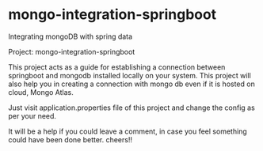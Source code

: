 # mongo-integration-springboot
Integrating mongoDB with spring data

Project: mongo-integration-springboot

This project acts as a guide for establishing a connection between springboot and mongodb installed locally on your system.
This project will also help you in creating a connection with mongo db even if it is hosted on cloud, Mongo Atlas.

Just visit application.properties file of this project and change the config as per your need.

It will be a help if you could leave a comment, in case you feel something could have been done better. 
cheers!!
